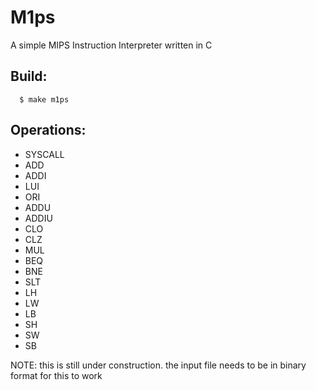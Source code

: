 # M1ps
A simple MIPS Instruction Interpreter written in C

## Build:
```shell
  $ make m1ps
```

## Operations:
- SYSCALL
- ADD
- ADDI
- LUI
- ORI
- ADDU
- ADDIU
- CLO
- CLZ
- MUL
- BEQ
- BNE
- SLT
- LH
- LW
- LB
- SH
- SW
- SB

NOTE: this is still under construction. the input file needs to be in binary format for this to work
